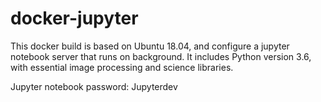 # docker-jupyter

This docker build is based on Ubuntu 18.04, and configure a jupyter notebook server that runs on background. It includes Python version 3.6, with essential image processing and science libraries.

Jupyter notebook password: Jupyterdev

